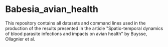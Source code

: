 # Babesia_avian_health
This repository contains all datasets and command lines used in the production of the results presented in the article "Spatio-temporal dynamics of blood parasite infections and impacts on avian health" by Buysse, Ollagnier et al.
